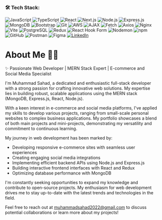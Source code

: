 ### :hammer_and_wrench: Tech Stack:
![JavaScript](https://img.shields.io/badge/javascript-%23323330.svg?style=for-the-badge&logo=javascript&logoColor=%23F7DF1E) 
![TypeScript](https://img.shields.io/badge/typescript-%23007ACC.svg?style=for-the-badge&logo=typescript&logoColor=white) 
![React](https://img.shields.io/badge/react-%2320232a.svg?style=for-the-badge&logo=react&logoColor=%2361DAFB) 
![Next.js](https://img.shields.io/badge/next.js-%23000000.svg?style=for-the-badge&logo=next.js&logoColor=white) 
![Node.js](https://img.shields.io/badge/node.js-6DA55F?style=for-the-badge&logo=node.js&logoColor=white) 
![Express.js](https://img.shields.io/badge/express.js-%23404d59.svg?style=for-the-badge&logo=express&logoColor=%2361DAFB) 
![MongoDB](https://img.shields.io/badge/MongoDB-%234ea94b.svg?style=for-the-badge&logo=mongodb&logoColor=white) 
![Bootstrap](https://img.shields.io/badge/bootstrap-%23563D7C.svg?style=for-the-badge&logo=bootstrap&logoColor=white) 
![Git](https://img.shields.io/badge/git-%23F05033.svg?style=for-the-badge&logo=git&logoColor=white) 
![AWS](https://img.shields.io/badge/AWS-%23FF9900.svg?style=for-the-badge&logo=aws&logoColor=white) 
![AJAX](https://img.shields.io/badge/ajax-%23E4DDF2.svg?style=for-the-badge&logo=ajax&logoColor=black) 
![Fetch](https://img.shields.io/badge/fetch-%23E4DDF2.svg?style=for-the-badge&logo=fetch&logoColor=black) 
![Axios](https://img.shields.io/badge/axios-%201375F2.svg?style=for-the-badge&logo=axios&logoColor=white) 
![Nginx](https://img.shields.io/badge/nginx-%23009639.svg?style=for-the-badge&logo=nginx&logoColor=white) 
![Vite](https://img.shields.io/badge/vite-%23847fa1.svg?style=for-the-badge&logo=vite&logoColor=white) 
![PostgreSQL](https://img.shields.io/badge/postgresql-%23316184.svg?style=for-the-badge&logo=postgresql&logoColor=white) 
![Redux](https://img.shields.io/badge/redux-%23593d88.svg?style=for-the-badge&logo=redux&logoColor=white) 
![React Hook Form](https://img.shields.io/badge/react%20hook%20form-%23FF69B4.svg?style=for-the-badge&logo=reacthookform&logoColor=white) 
![Nodemon](https://img.shields.io/badge/nodemon-%233f333f.svg?style=for-the-badge&logo=nodemon&logoColor=orange) 
![npm](https://img.shields.io/badge/npm-%23000000.svg?style=for-the-badge&logo=npmpackage&logoColor=white) 
![GitHub](https://img.shields.io/badge/github-%23121011.svg?style=for-the-badge&logo=github&logoColor=white) 
![Postman](https://img.shields.io/badge/postman-f469b1.svg?style=for-the-badge&logo=postman&logoColor=success) 
![Figma](https://img.shields.io/badge/figma-%23F24E1E.svg?style=for-the-badge&logo=figma&logoColor=white) 
[![LinkedIn](https://img.shields.io/badge/linkedin-%230077B5.svg?style=for-the-badge&logo=linkedin&logoColor=white)](https://www.linkedin.com/in/muhammad-sahad-108a83290/) 

# About Me :man_technologist:

:sparkles: Passionate Web Developer | MERN Stack Expert | E-commerce and Social Media Specialist

I'm Muhammad Sahad, a dedicated and enthusiastic full-stack developer with a strong passion for crafting innovative web solutions. My expertise lies in building robust, scalable applications using the MERN stack (MongoDB, Express.js, React, Node.js).

With a keen interest in e-commerce and social media platforms, I've applied my skills to develop various projects, ranging from small-scale personal websites to complex business applications. My portfolio showcases a blend of both main projects and mini-projects, demonstrating my versatility and commitment to continuous learning.

My journey in web development has been marked by:

- Developing responsive e-commerce sites with seamless user experiences
- Creating engaging social media integrations
- Implementing efficient backend APIs using Node.js and Express.js
- Building interactive frontend interfaces with React and Redux
- Optimizing database performance with MongoDB

I'm constantly seeking opportunities to expand my knowledge and contribute to open-source projects. My enthusiasm for web development drives me to stay up-to-date with the latest trends and technologies in the field.

Feel free to reach out at muhammadsahad2022@gmail.com to discuss potential collaborations or learn more about my projects!

